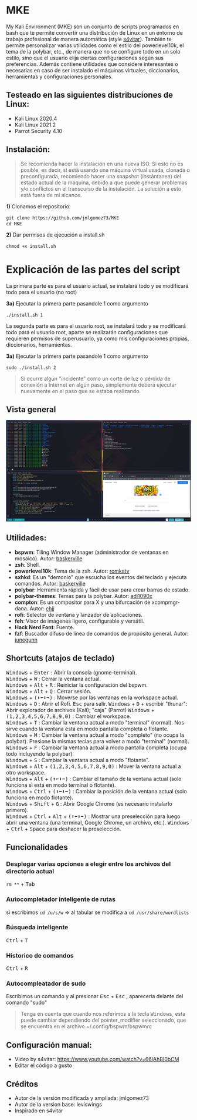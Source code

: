 # MKE
My Kali Environment (MKE) son un conjunto de scripts programados en bash que te permite convertir una distribución de Linux en un entorno de trabajo profesional de manera automática (style [s4vitar](https://youtu.be/66IAhBI0bCM)). También te permite personalizar varias utilidades como el estilo del powerlevel10k, el tema de la polybar, etc., de manera que no se configure todo en un solo estilo, sino que el usuario elija ciertas configuraciones según sus preferencias. Además contiene utilidades que considere interesantes o necesarias en caso de ser instalado el máquinas virtuales, diccionarios, herramientas y configuraciones personales.

## Testeado en las siguientes distribuciones de Linux:
- Kali Linux 2020.4
- Kali Linux 2021.2
- Parrot Security 4.10

## Instalación:
> Se recomienda hacer la instalación en una nueva ISO. Si esto no es posible, es decir, si está usando una máquina virtual usada, clonada o preconfigurada, recomiendo hacer una snapshot (instántanea) del estado actual de la máquina, debido a que puede generar problemas y/o conflictos en el transcurso de la instalación. La solución a esto está fuera de mi alcance.

**1)** Clonamos el repositorio:
```
git clone https://github.com/jmlgomez73/MKE
cd MKE
```
**2)** Dar permisos de ejecución a install.sh

```
chmod +x install.sh
```

# Explicación de las partes del script

La primera parte es para el usuario actual, se instalará todo y se modificará todo para el usuario (no root)

**3a)** Ejecutar la primera parte pasandole 1 como argumento
```
./install.sh 1
```

La segunda parte es para el usuario root, se instalará todo y se modificará todo para el usuario root, aparte se realizarán configuraciones que requieren permisos de superusuario, ya como mis configuraciones propias, diccionarios, herramientas.

**3a)** Ejecutar la primera parte pasandole 1 como argumento
```
sudo ./install.sh 2
```

> Si ocurre algún "incidente" como un corte de luz o pérdida de conexión a Internet en algún paso, simplemente deberá ejecutar nuevamente en el paso que se estaba realizando.

## Vista general
<p align="center"><img src='img/general.png'></p>



## Utilidades:
- **bspwm**: Tiling Window Manager (administrador de ventanas en mosaico). Autor: [baskerville](https://github.com/baskerville)
- **zsh**: Shell.
- **powerlevel10k**: Tema de la zsh. Autor: [romkatv](https://github.com/romkatv)
- **sxhkd**: Es un "demonio" que escucha los eventos del teclado y ejecuta comandos. Autor: [baskerville](https://github.com/baskerville)
- **polybar**: Herramienta rápida y fácil de usar para crear barras de estado.
- **polybar-themes**: Temas para la polybar. Autor: [adi1090x](https://github.com/adi1090x)
- **compton**: Es un compositor para X y una bifurcación de xcompmgr-dana. Autor: [chjj](https://github.com/chjj)
- **rofi**: Selector de ventana y lanzador de aplicaciones.
- **feh**: Visor de imágenes ligero, configurable y versátil.
- **Hack Nerd Font**: Fuente.
- **fzf**: Buscador difuso de línea de comandos de propósito general. Autor: [junegunn](https://github.com/junegunn)

## Shortcuts (atajos de teclado)
<kbd>Windows</kbd> + <kbd>Enter</kbd> : Abrir la consola (gnome-terminal).  
<kbd>Windows</kbd> + <kbd>W</kbd> : Cerrar la ventana actual.  
<kbd>Windows</kbd> + <kbd>Alt</kbd> + <kbd>R</kbd> : Reiniciar la configuración del bspwm.  
<kbd>Windows</kbd> + <kbd>Alt</kbd> + <kbd>Q</kbd> : Cerrar sesión.  
<kbd>Windows</kbd> + <kbd>(⬆⬅⬇➡)</kbd> : Moverse por las ventanas en la workspace actual.  
<kbd>Windows</kbd> + <kbd>D</kbd> : Abrir el Rofi. <kbd>Esc</kbd> para salir.
<kbd>Windows</kbd> + <kbd>D</kbd> + escribir "thunar": Abrir explorador de archivos (Kali); "caja" (Parrot)
<kbd>Windows</kbd> + <kbd>(1,2,3,4,5,6,7,8,9,0)</kbd> : Cambiar el workspace.  
<kbd>Windows</kbd> + <kbd>T</kbd> : Cambiar la ventana actual a modo "terminal" (normal). Nos sirve cuando la ventana está en modo pantalla completa o flotante.  
<kbd>Windows</kbd> + <kbd>M</kbd> : Cambiar la ventana actual a modo "completo" (no ocupa la polybar). Presione la mismas teclas para volver a modo "terminal" (normal).  
<kbd>Windows</kbd> + <kbd>F</kbd> : Cambiar la ventana actual a modo pantalla completa (ocupa todo incluyendo la polybar).  
<kbd>Windows</kbd> + <kbd>S</kbd> : Cambiar la ventana actual a modo "flotante".  
<kbd>Windows</kbd> + <kbd>Alt</kbd> + <kbd>(1,2,3,4,5,6,7,8,9,0)</kbd> : Mover la ventana actual a otro workspace.  
<kbd>Windows</kbd> + <kbd>Alt</kbd> + <kbd>(⬆⬅⬇➡)</kbd> : Cambiar el tamaño de la ventana actual (solo funciona si está en modo terminal o flotante).  
<kbd>Windows</kbd> + <kbd>Ctrl</kbd> + <kbd>(⬆⬅⬇➡)</kbd> : Cambiar la posición de la ventana actual (solo funciona en modo flotante).  
<kbd>Windows</kbd> + <kbd>Shift</kbd> + <kbd>G</kbd> : Abrir Google Chrome (es necesario instalarlo primero).  
<kbd>Windows</kbd> + <kbd>Ctrl</kbd> + <kbd>Alt</kbd> + <kbd>(⬆⬅⬇➡)</kbd> : Mostrar una preselección para luego abrir una ventana (una terminal, Google Chrome, un archivo, etc.). 
<kbd>Windows</kbd> + <kbd>Ctrl</kbd> + <kbd>Space</kbd> para deshacer la preselección.  

## Funcionalidades

### Desplegar varias opciones a elegir entre los archivos del directorio actual 
```rm **``` + <kbd>Tab</kbd>

### Autocompletador inteligente de rutas
si escribimos ```cd /u/s/w``` => al tabular se modifica a ```cd /usr/share/wordlists```

### Búsqueda inteligente
<kbd>Ctrl</kbd> + <kbd>T</kbd>

### Historico de comandos
<kbd>Ctrl</kbd> + <kbd>R</kbd>

### Autocompleatador de sudo
Escribimos un comando y al presionar <kbd>Esc</kbd> + <kbd>Esc</kbd> , apareceria delante del comando "sudo"


> Tenga en cuenta que cuando nos referimos a la tecla <kbd>Windows</kbd>, esta puede cambiar dependiendo del pointer_modifier seleccionado, que se encuentra en el archivo ~/.config/bspwm/bspwmrc

## Configuración manual:
- Video by s4vitar: https://www.youtube.com/watch?v=66IAhBI0bCM
- Editar el código a gusto

## Créditos
- Autor de la versión modificada y ampliada: jmlgomez73
- Autor de la version base: leviswings
- Inspirado en s4vitar
